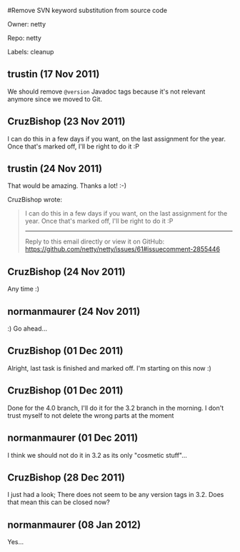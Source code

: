 #Remove SVN keyword substitution from source code

Owner: netty

Repo: netty

Labels: cleanup 

## trustin (17 Nov 2011)

We should remove `@version` Javadoc tags because it's not relevant anymore since we moved to Git.


## CruzBishop (23 Nov 2011)

I can do this in a few days if you want, on the last assignment for the year. Once that's marked off, I'll be right to do it :P


## trustin (24 Nov 2011)

That would be amazing. Thanks a lot! :-)

CruzBishop wrote:

> I can do this in a few days if you want, on the last assignment for 
> the year. Once that's marked off, I'll be right to do it :P
> 
> ---
> 
> Reply to this email directly or view it on GitHub:
> https://github.com/netty/netty/issues/61#issuecomment-2855446


## CruzBishop (24 Nov 2011)

Any time :)


## normanmaurer (24 Nov 2011)

:) Go ahead...


## CruzBishop (01 Dec 2011)

Alright, last task is finished and marked off. I'm starting on this now :)


## CruzBishop (01 Dec 2011)

Done for the 4.0 branch, I'll do it for the 3.2 branch in the morning. I don't trust myself to not delete the wrong parts at the moment


## normanmaurer (01 Dec 2011)

I think we should not do it in 3.2 as its only "cosmetic stuff"...


## CruzBishop (28 Dec 2011)

I just had a look; There does not seem to be any version tags in 3.2. Does that mean this can be closed now?


## normanmaurer (08 Jan 2012)

Yes...


